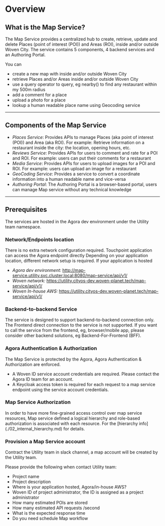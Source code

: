 # Overview

## What is the Map Service?

The Map Service provides a centralized hub to create, retrieve, update and delete Places (point of interest (POI)) and Areas (ROI), inside and/or outside Woven City. The service contains 5 components, 4 backend services and an Authoring Portal.

You can

* create a new map with inside and/or outside Woven City
* retrieve Places and/or Areas inside and/or outside Woven City
* use a query operator to query, eg nearby() to find any restaurant within my 500m radius
* add a comment for a place
* upload a photo for a place
* lookup a human readable place name using Geocoding service

---

## Components of the Map Service

* *Places Service*: Provides APIs to manage Places (aka point of interest (POI)) and Area (aka ROI). For example: Retrieve information on a restaurant inside the city: the location, opening hours, etc.
* *Reviews Service*: Provides APIs for users to comment and rate for a POI and ROI. For example: users can put their comments for a restaurant
* *Media Service*: Provides APIs for users to upload images for a POI and ROI. For example: users can upload an image for a restaurant
* *GeoCoding Service*: Provides a service to convert a coordinate information into a human readable name and vice-versa
* *Authoring Portal*: The Authoring Portal is a browser-based portal, users can manage Map service without any technical knowledge

---

## Prerequisites

The services are hosted in the Agora dev environment under the Utility team namespace.

### Network/Endpoints location
There is no extra network configuration required. Touchpoint application can access the Agora endpoint directly
Depending on your application location, different network setup is required. If your application is hosted

* *Agora dev environment:* http://map-service.utility.svc.cluster.local:8080/map-service/api/v1/
* *Woven network:* https://utility.cityos-dev.woven-planet.tech/map-service/api/v1/
* *Woven In-house AWS:* https://utility.cityos-dev.woven-planet.tech/map-service/api/v1/

### Backend-to-backend Service
The service is designed to support backend-to-backend connection only. The Frontend direct connection to the service is not supported. If you want to call the service from the frontend, eg, browser/mobile app, please consider other backend solutions, eg Backend-For-Frontend (BFF).

### Agora Authentication & Authorization
The Map Service is protected by the Agora, Agora Authentication & Authorization are enforced.

* A Woven ID service account credentials are required. Please contact the Agora ID team for an account.
* A Keycloak access token is required for each request to a map service endpoint using the service account credentials.

### Map Service Authorization
In order to have more fine-grained access control over map service resources, Map service defined a logical hierarchy and role-based authorization is associated with each resource. For the [hierarchy info] (./02_internal_hierarchy.md) for details.

### Provision a Map Service account
Contract the Utility team in slack channel, a map account will be created by the Utility team.

Please provide the following when contact Utility team:

* Project name
* Project description
* Where is your application hosted, Agora/in-house AWS?
* Woven ID of project administrator, the ID is assigned as a project administrator
* How many estimated POIs are stored
* How many estimated API requests /second
* What is the expected response time
* Do you need schedule Map workflow